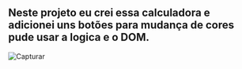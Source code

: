 <h2 style="red"> Neste projeto eu crei essa calculadora e adicionei uns botões para mudança de cores 
pude usar a logica e o DOM.</h2>

![Capturar](https://user-images.githubusercontent.com/99054359/165147083-f1099756-1297-4999-a0a5-3c6eb2498ee6.PNG)

